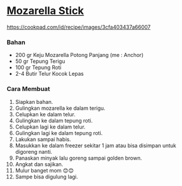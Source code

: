 # [Mozarella Stick](https://cookpad.com/id/resep/5629598-mozarella-stick)<br>
https://cookpad.com/id/recipe/images/3cfa403437a66007
### Bahan
- 200 gr Keju Mozarella Potong Panjang (me : Anchor)
- 50 gr Tepung Terigu
- 100 gr Tepung Roti
- 2-4 Butir Telur Kocok Lepas

### Cara Membuat

1. Siapkan bahan.<br>
2. Gulingkan mozarella ke dalam terigu.<br>
3. Celupkan ke dalam telur.<br>
4. Gulingkan ke dalam tepung roti.<br>
5. Celupkan lagi ke dalam telur.<br>
6. Gulingkan lagi ke dalam tepung roti.<br>
7. Lakukan sampai habis.<br>
8. Masukkan ke dalam freezer sekitar 1 jam atau bisa disimpan untuk digoreng nanti.<br>
9. Panaskan minyak lalu goreng sampai golden brown.<br>
10. Angkat dan sajikan.<br>
11. Mulur banget mom 😊😊<br>
12. Sampe bisa digulung lagi.<br>